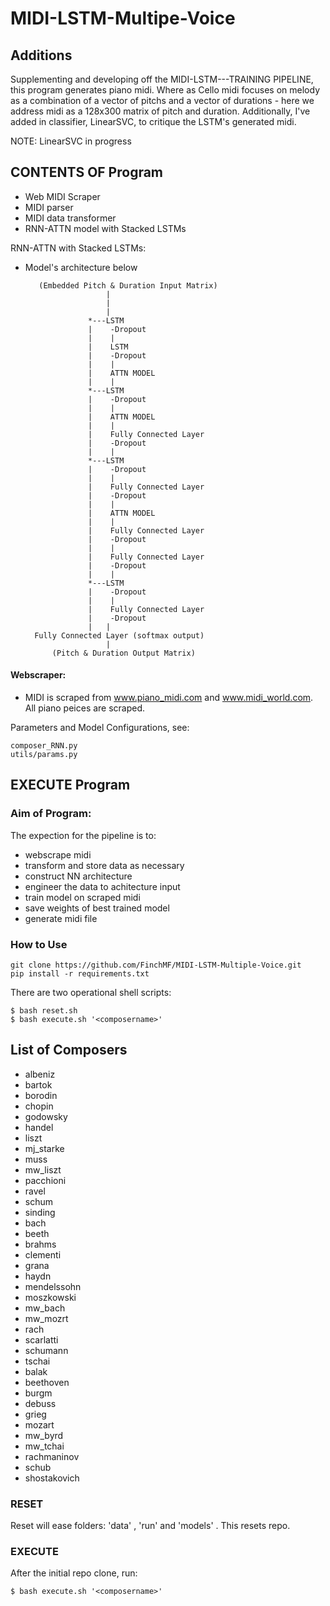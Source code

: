 # MIDI-LSTM-Multipe-Voice

## Additions

Supplementing and developing off the MIDI-LSTM---TRAINING PIPELINE, this program generates piano midi. Where as Cello midi focuses on melody as a combination of a vector of pitchs and a vector of durations - here we address midi as a 128x300 matrix of pitch and duration. Additionally, I've added in classifier, LinearSVC, to critique the LSTM's generated midi.

NOTE: LinearSVC in progress

## CONTENTS OF Program

* Web MIDI Scraper
* MIDI parser
* MIDI data transformer
* RNN-ATTN model with Stacked LSTMs 

RNN-ATTN with Stacked LSTMs:
* Model's architecture below

         ​(Embedded Pitch & Duration Input Matrix)
                        ​|
                        ​|
                        ​|
                    *---​LSTM
                    |    -Dropout
                    |    ​|
                    |    ​LSTM
                    |    ​-Dropout
                    |    ​|
                    |    ​ATTN MODEL
                    |    ​|
                    *---LSTM
                    |    -Dropout
                    |    |
                    |    ATTN MODEL
                    |    |
                    |    ​Fully Connected Layer
                    |    -Dropout
                    |    ​|
                    *---LSTM
                    |    -Dropout
                    |    |
                    |    Fully Connected Layer
                    |    -Dropout
                    |    |
                    |    ATTN MODEL
                    |    |
                    |    Fully Connected Layer
                    |    -Dropout
                    |    |
                    |    Fully Connected Layer
                    |    -Dropout
                    |    |
                    *---LSTM
                    |    -Dropout
                    |    |
                    |    Fully Connected Layer
                    |    -Dropout
                    |   ​|
        ​Fully Connected Layer (softmax output)
                ​        |                      
            (​Pitch & Duration Output Matrix)

#### Webscraper:

* MIDI is scraped from www.piano_midi.com and www.midi_world.com. All piano peices are scraped. 

Parameters and Model Configurations, see: 

    composer_RNN.py 
    utils/params.py


## EXECUTE Program

### Aim of Program:

The expection for the pipeline is to:
* webscrape midi 
* transform and store data as necessary
* construct NN architecture 
* engineer the data to achitecture input
* train model on scraped midi
* save weights of best trained model
* generate midi file

### How to Use
    
    git clone https://github.com/FinchMF/MIDI-LSTM-Multiple-Voice.git
    pip install -r requirements.txt

There are two operational shell scripts:

    $ bash reset.sh 
    $ bash execute.sh '<composername>'

## List of Composers

* albeniz		
* bartok		
* borodin		
* chopin		
* godowsky	
* handel	
* liszt		
* mj_starke	
* muss		
* mw_liszt	
* pacchioni	
* ravel
* schum		
* sinding 
* bach		
* beeth		
* brahms		
* clementi
* grana		
* haydn		
* mendelssohn	
* moszkowski	
* mw_bach	
* mw_mozrt
* rach		
* scarlatti	
* schumann	
* tschai  
* balak	
* beethoven 
* burgm		
* debuss		
* grieg		
* mozart	
* mw_byrd		
* mw_tchai	
* rachmaninov	
* schub		
* shostakovich

### RESET
Reset will ease folders: 'data' , 'run' and 'models' . This resets repo.

### EXECUTE
After the initial repo clone, run: 
        
    $ bash execute.sh '<composername>'
